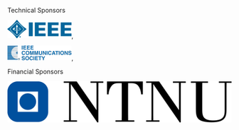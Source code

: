 Technical Sponsors

[<img src="../assets/images/sponsors/ieee-mb-blue-1.gif">](https://www.ieee.org/),

[<img src="../assets/images/sponsors/IEEE-comsoc.gif.png">](https://www.comsoc.org/),

Financial Sponsors

[<img src="../assets/images/sponsors/NTNU.png">](https://www.ntnu.no/)
